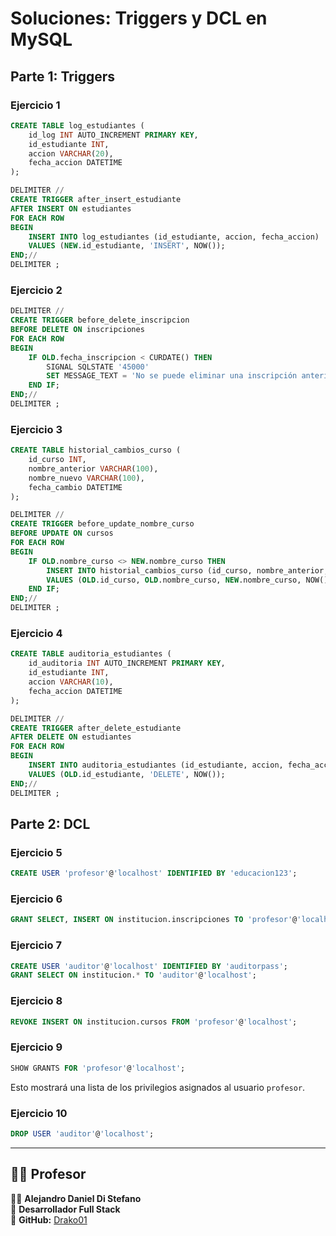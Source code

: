 # Soluciones: Triggers y DCL en MySQL

## Parte 1: Triggers

### Ejercicio 1

```sql
CREATE TABLE log_estudiantes (
    id_log INT AUTO_INCREMENT PRIMARY KEY,
    id_estudiante INT,
    accion VARCHAR(20),
    fecha_accion DATETIME
);

DELIMITER //
CREATE TRIGGER after_insert_estudiante
AFTER INSERT ON estudiantes
FOR EACH ROW
BEGIN
    INSERT INTO log_estudiantes (id_estudiante, accion, fecha_accion)
    VALUES (NEW.id_estudiante, 'INSERT', NOW());
END;//
DELIMITER ;
```

### Ejercicio 2

```sql
DELIMITER //
CREATE TRIGGER before_delete_inscripcion
BEFORE DELETE ON inscripciones
FOR EACH ROW
BEGIN
    IF OLD.fecha_inscripcion < CURDATE() THEN
        SIGNAL SQLSTATE '45000'
        SET MESSAGE_TEXT = 'No se puede eliminar una inscripción anterior a hoy';
    END IF;
END;//
DELIMITER ;
```

### Ejercicio 3

```sql
CREATE TABLE historial_cambios_curso (
    id_curso INT,
    nombre_anterior VARCHAR(100),
    nombre_nuevo VARCHAR(100),
    fecha_cambio DATETIME
);

DELIMITER //
CREATE TRIGGER before_update_nombre_curso
BEFORE UPDATE ON cursos
FOR EACH ROW
BEGIN
    IF OLD.nombre_curso <> NEW.nombre_curso THEN
        INSERT INTO historial_cambios_curso (id_curso, nombre_anterior, nombre_nuevo, fecha_cambio)
        VALUES (OLD.id_curso, OLD.nombre_curso, NEW.nombre_curso, NOW());
    END IF;
END;//
DELIMITER ;
```

### Ejercicio 4

```sql
CREATE TABLE auditoria_estudiantes (
    id_auditoria INT AUTO_INCREMENT PRIMARY KEY,
    id_estudiante INT,
    accion VARCHAR(10),
    fecha_accion DATETIME
);

DELIMITER //
CREATE TRIGGER after_delete_estudiante
AFTER DELETE ON estudiantes
FOR EACH ROW
BEGIN
    INSERT INTO auditoria_estudiantes (id_estudiante, accion, fecha_accion)
    VALUES (OLD.id_estudiante, 'DELETE', NOW());
END;//
DELIMITER ;
```

## Parte 2: DCL

### Ejercicio 5

```sql
CREATE USER 'profesor'@'localhost' IDENTIFIED BY 'educacion123';
```

### Ejercicio 6

```sql
GRANT SELECT, INSERT ON institucion.inscripciones TO 'profesor'@'localhost';
```

### Ejercicio 7

```sql
CREATE USER 'auditor'@'localhost' IDENTIFIED BY 'auditorpass';
GRANT SELECT ON institucion.* TO 'auditor'@'localhost';
```

### Ejercicio 8

```sql
REVOKE INSERT ON institucion.cursos FROM 'profesor'@'localhost';
```

### Ejercicio 9

```sql
SHOW GRANTS FOR 'profesor'@'localhost';
```

Esto mostrará una lista de los privilegios asignados al usuario `profesor`.

### Ejercicio 10

```sql
DROP USER 'auditor'@'localhost';
```

---

## 🧑‍🏫 Profesor  

👨‍💻 **Alejandro Daniel Di Stefano**  
📌 **Desarrollador Full Stack**  
🔗 **GitHub:** [Drako01](https://github.com/Drako01)  
